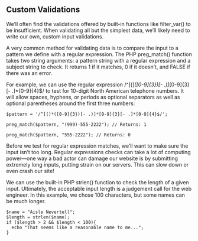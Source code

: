 ## Custom Validations

We’ll often find the validations offered by built-in functions like filter_var() to be insufficient. When validating all but the simplest data, we’ll likely need to write our own, custom input validations.

A very common method for validating data is to compare the input to a pattern we define with a regular expression. The PHP preg_match() function takes two string arguments: a pattern string with a regular expression and a subject string to check. It returns 1 if it matches, 0 if it doesn’t, and FALSE if there was an error.

For example, we can use the regular expression /^[(]_([0-9]{3})[- .)]_[0-9]{3}[- .]\*[0-9]{4}$/ to test for 10-digit North American telephone numbers. It will allow spaces, hyphens, or periods as optional separators as well as optional parentheses around the first three numbers:

```
$pattern = '/^[(]*([0-9]{3})[- .)]*[0-9]{3}[- .]*[0-9]{4}$/';

preg_match($pattern, "(999)-555-2222"); // Returns: 1

preg_match($pattern, "555-2222"); // Returns: 0

```

Before we test for regular expression matches, we’ll want to make sure the input isn’t too long. Regular expressions checks can take a lot of computing power—one way a bad actor can damage our website is by submitting extremely long inputs, putting strain on our servers. This can slow down or even crash our site!

We can use the built-in PHP strlen() function to check the length of a given input. Ultimately, the acceptable input length is a judgement call for the web engineer. In this example, we chose 100 characters, but some names can be much longer.

```
$name = "Aisle Nevertell";
$length = strlen($name);
if ($length > 2 && $length < 100){
  echo "That seems like a reasonable name to me...";
}

```
